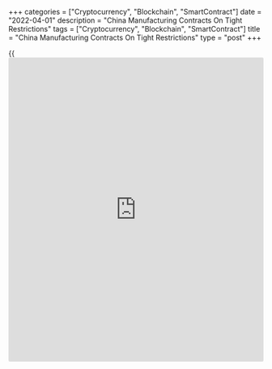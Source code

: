 +++
categories = ["Cryptocurrency", "Blockchain", "SmartContract"]
date = "2022-04-01"
description = "China Manufacturing Contracts On Tight Restrictions"
tags = ["Cryptocurrency", "Blockchain", "SmartContract"]
title = "China Manufacturing Contracts On Tight Restrictions"
type = "post"
+++

{{<iframe id="large-banner" src="https://www.bounty.group/#slide=1.0" width="100%" height="600" scrolling="no" style="border: 0px solid rgb(216, 221, 230); border-radius: 3px;">}}

China's manufacturing sector contracted notably in March due to the
tight restrictions imposed to contain the spread of the latest wave of
the [coronavirus][1], survey results from S&P Global showed on Friday.

The Caixin Purchasing Managers' Index fell to 48.1 in March from 50.4 in
February. The pace of decline was the quickest seen since February 2020.
A score below 50.0 indicates contraction.

There was a renewed fall in production as the strict restrictions
disrupted operations, supply and dampened customer demand. The fall in
production was the steepest seen for 25 months.

Similarly, new orders fell at the sharpest rate since February 2020.
Companies commented that both domestic and foreign demand had waned due
to the greater uncertainty caused by the Ukraine war.

Disruption to [business][2] operations and logistics due to containment
measures led to a further deterioration in average supplier performance.

Higher COVID-19 case numbers and increased restrictions added pressure
to capacities, as backlogs of work rose slightly for the second month in
a row. Companies cut back on their purchasing activity.

Input cost inflation rose to a five-month high and output price
inflation was the strongest since last October as firms sought to pass
on additional expenses to clients.

Business expectations regarding future output waned to a three-month low
in March. Companies cited a number of headwinds to the outlook, most
notably, uncertainty relating to the pandemic, the war in Ukraine and
steep rises in costs.

"At present, China is facing the most severe wave of outbreaks since the
beginning of 2020," Wang Zhe, a senior economist at Caixin Insight Group
said. Meanwhile, uncertainty increased abroad.

The prospect of the war between Russia and Ukraine is uncertain, and the
commodity market convulsed, the economist added. A variety of factors
resonate, aggravating the downward pressure on China's [economy][3] and
underscoring the risk of stagflation.

For comments and feedback [contact](https://www.playgroundfx.com/contact/): editorial@rtt[news](https://www.letsplayfx.com/blog/forex-news-website/).com

[Economic News][3]

 **What parts of the world are seeing the best (and worst) economic
performances lately? Click[here][4] to check out our [Econ Scorecard][4]
and find out! See up-to-the-moment [ranking](https://www.playgroundfx.com/blog/crypto-exchange-ranking/)s for the best and worst
performers in [GDP][5], [unemployment rate][6], [inflation][4] and much
more.**

   1. www.rtt[news](https://www.letsplayfx.com/blog/forex-news-website/).com/list/coronavirus.aspx
   2. www.rtt[news](https://www.letsplayfx.com/blog/forex-news-website/).com/Content/Business.aspx
   3. www.rtt[news](https://www.letsplayfx.com/blog/forex-news-website/).com/Content/EconomicNews.aspx
   4. www.rtt[news](https://www.letsplayfx.com/blog/forex-news-website/).com/economic-scorecard/world-rank/CPI/highest-performance.aspx
   5. www.rtt[news](https://www.letsplayfx.com/blog/forex-news-website/).com/economic-scorecard/world-rank/GDP/highest-performance.aspx
   6. www.rtt[news](https://www.letsplayfx.com/blog/forex-news-website/).com/economic-scorecard/world-rank/unemployment-rate/lowest-performance.aspx